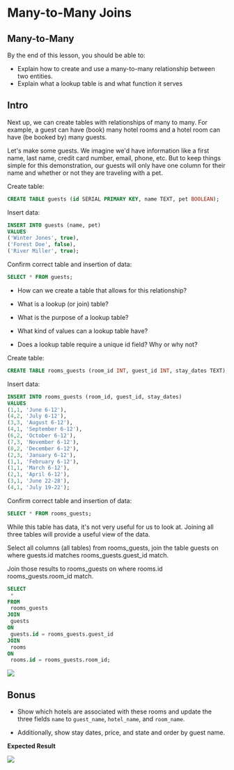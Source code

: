 # Many-to-Many Joins

## Many-to-Many

By the end of this lesson, you should be able to:

- Explain how to create and use a many-to-many relationship between two entities.
- Explain what a lookup table is and what function it serves

## Intro

Next up, we can create tables with relationships of many to many. For example, a guest can have (book) many hotel rooms and a hotel room can have (be booked by) many guests.

Let's make some guests. We imagine we'd have information like a first name, last name, credit card number, email, phone, etc. But to keep things simple for this demonstration, our guests will only have one column for their name and whether or not they are traveling with a pet.

Create table:

```SQL
CREATE TABLE guests (id SERIAL PRIMARY KEY, name TEXT, pet BOOLEAN);
```

Insert data:

```SQL
INSERT INTO guests (name, pet)
VALUES
('Winter Jones', true),
('Forest Doe', false),
('River Miller', true);
```

Confirm correct table and insertion of data:

```SQL
SELECT * FROM guests;
```

- How can we create a table that allows for this relationship?

- What is a lookup (or join) table?
- What is the purpose of a lookup table?
- What kind of values can a lookup table have?
- Does a lookup table require a unique id field? Why or why not?

Create table:

```SQL
CREATE TABLE rooms_guests (room_id INT, guest_id INT, stay_dates TEXT);
```

Insert data:

```SQL
INSERT INTO rooms_guests (room_id, guest_id, stay_dates)
VALUES
(1,1, 'June 6-12'),
(4,2, 'July 6-12'),
(3,3, 'August 6-12'),
(4,1, 'September 6-12'),
(6,2, 'October 6-12'),
(7,3, 'November 6-12'),
(8,2, 'December 6-12'),
(2,3, 'January 6-12'),
(1,1, 'February 6-12'),
(1,1, 'March 6-12'),
(2,1, 'April 6-12'),
(3,1, 'June 22-28'),
(4,1, 'July 19-22');
```

Confirm correct table and insertion of data:

```SQL
SELECT * FROM rooms_guests;
```

While this table has data, it's not very useful for us to look at. Joining all three tables will provide a useful view of the data.

Select all columns (all tables) from rooms_guests, join the table guests on where guests.id matches rooms_guests.guest_id match.

Join those results to rooms_guests on where rooms.id rooms_guests.room_id match.

```SQL
SELECT
 *
FROM
 rooms_guests
JOIN
 guests
ON
 guests.id = rooms_guests.guest_id
JOIN
 rooms
ON
 rooms.id = rooms_guests.room_id;

```

![](../assets/join-guests-rooms.png)

## Bonus

- Show which hotels are associated with these rooms and update the three fields `name` to `guest_name`, `hotel_name`, and `room_name`.

- Additionally, show stay dates, price, and state and order by guest name.

**Expected Result**

![](../assets/bonus-result.png)
